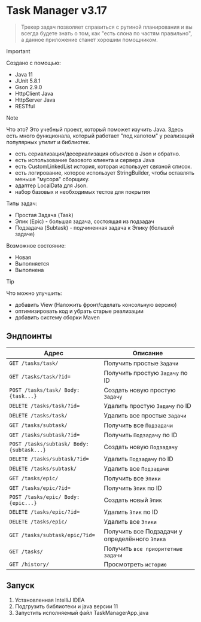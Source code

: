 # Task Manager v3.17
> Трекер задач позволяет справиться с рутиной планирования и вы всегда будете знать о том, 
> как "есть слона по частям правильно", а данное приложение станет хорошим помощником.
> 

> [!IMPORTANT]
> Создано с помощью:
> - Java 11
> - JUnit 5.8.1
> - Gson 2.9.0
> - HttpClient Java
> - HttpServer Java
> - RESTful
>
 
> [!NOTE]
> Что это? Это учебный проект, который поможет изучить Java. Здесь есть много функционала, который работает
> "под капотом" у реализаций популярных утилит и библиотек.
> - есть сериализация/десериализация объектов в Json и обратно. 
> - есть использование базового клиента и сервера Java 
> - есть CustomLinkedList история, которая использует связной список. 
> - есть логирование, которое использует StringBuilder, чтобы оставлять меньше "мусора" сборщику.
> - адаптер LocalData для Json.
> - набор базовых и необходимых тестов для покрытия
>
> Типы задач:
> - Простая Задача (Task)
> - Эпик (Epic) - большая задача, состоящая из подзадач
> - Подзадача (Subtask) - подчиненная задача к Эпику (большой задаче)
> 
> Возможное состояние:
> - Новая
> - Выполняется
> - Выполнена
>

> [!TIP]
> Что можно улучшить:
> - добавить View (Наложить фронт/сделать консольную версию)
> - оптимизировать код и убрать старые реализации
> - добавить систему сборки Maven


## Эндпоинты
| Адрес                                     | Описание                                       |
|-------------------------------------------|------------------------------------------------|
| `GET /tasks/task/`                        | Получить простые `Задачи`                      |
| `GET /tasks/task/?id=`                    | Получить простую `Задачу` по ID                |
| `POST /tasks/task/ Body: {task...}`       | Создать новую простую `Задачу`                 |
| `DELETE /tasks/task/?id=`                 | Удалить простую `Задачу` по ID                 |
| `DELETE /tasks/task/`                     | Удалить все простые `Задачи`                   |
| `GET /tasks/subtask/`                     | Получить все `Подзадачи`                       |
| `GET /tasks/subtask/?id=`                 | Получить `Подзадачу` по ID                     |
| `POST /tasks/subtask/ Body: {subtask...}` | Создать новую `Подзадачу`                      |
| `DELETE /tasks/subtask/?id=`              | Удалить `Подзадачу` по ID                      |
| `DELETE /tasks/subtask/`                  | Удалить все `Подзадачи`                        |
| `GET /tasks/epic/`                        | Получить все `Эпики`                           |
| `GET /tasks/epic/?id=`                    | Получить `Эпик` по ID                          |
| `POST /tasks/epic/ Body: {epic...}`       | Создать новый `Эпик`                           |
| `DELETE /tasks/epic/?id=`                 | Удалить `Эпик` по ID                           |
| `DELETE /tasks/epic/`                     | Удалить все `Эпики`                            |
| `GET /tasks/subtask/epic/?id=`            | Получить все Подзадачи у определённого `Эпика` |
| `GET /tasks/`                             | Получить `все приоритетные задачи`             |
| `GET /history/`                           | Просмотреть `историю`                          |


## Запуск
1. Установленная IntelliJ IDEA
2. Подгрузить библиотеки и java версии 11
3. Запустить исполняемый файл TaskManagerApp.java
